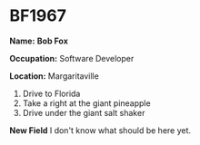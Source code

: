 # BF1967

**Name:** **Bob Fox**

**Occupation:** Software Developer

**Location:** Margaritaville
  1. Drive to Florida
  2. Take a right at the giant pineapple
  3. Drive under the giant salt shaker

**New Field** I don't know what should be here yet.

